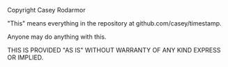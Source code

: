 Copyright Casey Rodarmor

"This" means everything in the repository at github.com/casey/timestamp.

Anyone may do anything with this.

THIS IS PROVIDED "AS IS" WITHOUT WARRANTY OF ANY KIND EXPRESS OR IMPLIED.
